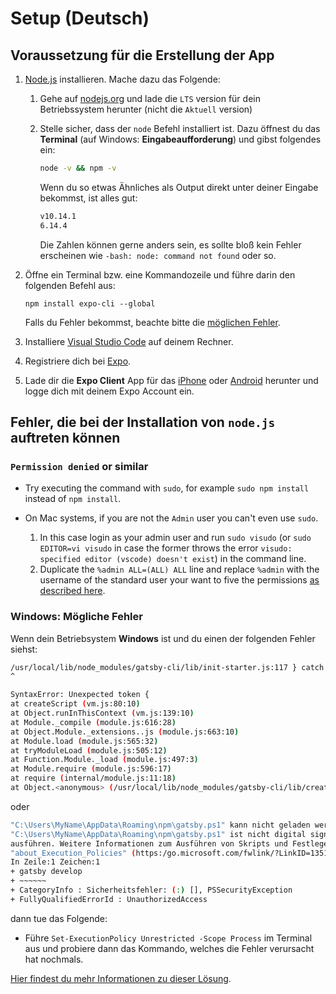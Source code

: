 # Setup (Deutsch)

## Voraussetzung für die Erstellung der App

1. [Node.js](https://nodejs.org/en/) installieren.
   Mache dazu das Folgende:

   1. Gehe auf [nodejs.org](https://nodejs.org/de/) und lade die `LTS` version für dein Betriebssystem herunter (nicht die `Aktuell` version)

   2. Stelle sicher, dass der `node` Befehl installiert ist. Dazu öffnest du das **Terminal** (auf Windows: **Eingabeaufforderung**) und gibst folgendes ein:

      ```bash
      node -v && npm -v
      ```

      Wenn du so etwas Ähnliches als Output direkt unter deiner Eingabe bekommst, ist alles gut:

      ```bash
      v10.14.1
      6.14.4
      ```

      Die Zahlen können gerne anders sein, es sollte bloß kein Fehler erscheinen wie `-bash: node: command not found` oder so.

2. Öffne ein Terminal bzw. eine Kommandozeile und führe darin den folgenden Befehl aus:

   ```
   npm install expo-cli --global
   ```

    Falls du Fehler bekommst, beachte bitte die [möglichen Fehler](#mögliche-fehler).

3. Installiere [Visual Studio Code](https://code.visualstudio.com/) auf deinem Rechner.

4. Registriere dich bei [Expo](https://expo.io/).

5. Lade dir die **Expo Client** App für das [iPhone](https://apps.apple.com/us/app/expo-client/id982107779) oder [Android](https://play.google.com/store/apps/details?id=host.exp.exponent&hl=en_US) herunter und logge dich mit deinem Expo Account ein.

## Fehler, die bei der Installation von `node.js` auftreten können

### `Permission denied` or similar

- Try executing the command with `sudo`, for example `sudo npm install` instead of `npm install`.
- On Mac systems, if you are not the `Admin` user you can't even use `sudo`.

  1. In this case login as your admin user and run `sudo visudo` (or `sudo EDITOR=vi visudo` in case the former throws the error `visudo: specified editor (vscode) doesn't exist`) in the command line.
  2. Duplicate the `%admin ALL=(ALL) ALL` line and replace `%admin` with the username of the standard user your want to five the permissions [as described here](https://apple.stackexchange.com/questions/100703/how-do-i-run-sudo-command-from-standard-account#answer-100704).

### Windows: Mögliche Fehler

Wenn dein Betriebsystem **Windows** ist und du einen der folgenden Fehler siehst:

```bash
/usr/local/lib/node_modules/gatsby-cli/lib/init-starter.js:117 } catch {
^

SyntaxError: Unexpected token {
at createScript (vm.js:80:10)
at Object.runInThisContext (vm.js:139:10)
at Module._compile (module.js:616:28)
at Object.Module._extensions..js (module.js:663:10)
at Module.load (module.js:565:32)
at tryModuleLoad (module.js:505:12)
at Function.Module._load (module.js:497:3)
at Module.require (module.js:596:17)
at require (internal/module.js:11:18)
at Object.<anonymous> (/usr/local/lib/node_modules/gatsby-cli/lib/create-cli.js:28:20)
```

oder

```bash
"C:\Users\MyName\AppData\Roaming\npm\gatsby.ps1" kann nicht geladen werden. Die Datei
"C:\Users\MyName\AppData\Roaming\npm\gatsby.ps1" ist nicht digital signiert. Sie können dieses Skript im aktuellen System nicht
ausführen. Weitere Informationen zum Ausführen von Skripts und Festlegen der Ausführungsrichtlinie erhalten Sie unter
"about_Execution_Policies" (https:/go.microsoft.com/fwlink/?LinkID=135170)..
In Zeile:1 Zeichen:1
+ gatsby develop
+ ~~~~~~
+ CategoryInfo : Sicherheitsfehler: (:) [], PSSecurityException
+ FullyQualifiedErrorId : UnauthorizedAccess
```

dann tue das Folgende:

- Führe `Set-ExecutionPolicy Unrestricted -Scope Process` im Terminal aus und probiere dann das Kommando, welches die Fehler verursacht hat nochmals.

[Hier findest du mehr Informationen zu dieser Lösung](https://winaero.com/blog/change-powershell-execution-policy-windows-10/).
